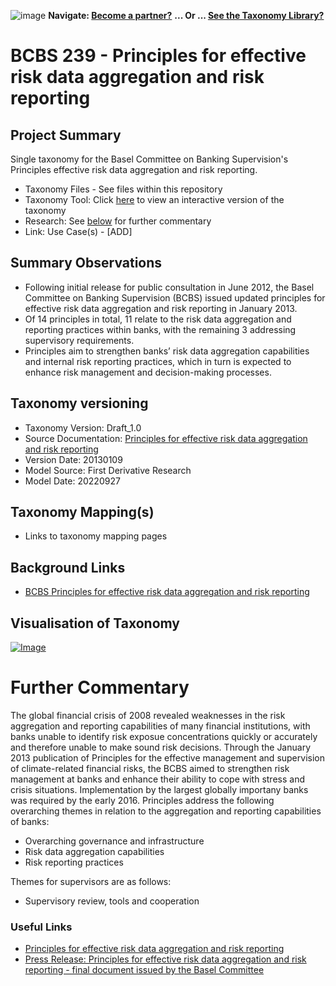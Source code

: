 ![image](https://user-images.githubusercontent.com/112073913/188821900-0c411acf-fbdd-4163-adc9-3ba4e2be78df.png)
**Navigate: [Become a partner?](https://github.com/FD-SustainableFinance/l6l-PARTNERS)**
**... Or ... [See the Taxonomy Library?](https://github.com/orgs/FD-SustainableFinance/projects/2)**

# BCBS 239 - Principles for effective risk data aggregation and risk reporting

## Project Summary

Single taxonomy for the Basel Committee on Banking Supervision's Principles effective risk data aggregation and risk reporting.

- Taxonomy Files - See files within this repository
- Taxonomy Tool: Click [here](https://partners.solidatus.com/viewer/share/Hn3HAYabEPgnt3s74kb1OKZSHoyXJV9d) to view an interactive version of the taxonomy
- Research: See [below](https://github.com/FD-SustainableFinance/RESEARCH-BCBS-239-Risk-Data-Aggregation#further-commentary) for further commentary
- Link: Use Case(s) - [ADD]

## Summary Observations

- Following initial release for public consultation in June 2012, the Basel Committee on Banking Supervision (BCBS) issued updated principles for effective risk data aggregation and risk reporting in January 2013.
- Of 14 principles in total, 11 relate to the risk data aggregation and reporting practices within banks, with the remaining 3 addressing supervisory requirements. 
- Principles aim to strengthen banks’ risk data aggregation capabilities and internal risk reporting practices, which in turn is expected to enhance risk management and decision-making processes.

## Taxonomy versioning
- Taxonomy Version: Draft_1.0
- Source Documentation: [Principles for effective risk data aggregation and risk reporting](https://www.bis.org/publ/bcbs239.pdf)
- Version Date: 20130109
- Model Source: First Derivative Research
- Model Date: 20220927

## Taxonomy Mapping(s)
- Links to taxonomy mapping pages

## Background Links
- [BCBS Principles for effective risk data aggregation and risk reporting](https://www.bis.org/publ/bcbs239.htm)

## Visualisation of Taxonomy
[![Image](https://user-images.githubusercontent.com/112079442/192291492-5a83c282-77b6-4c81-93e4-82c0d0c9d2da.png "Click to open interactive Taxonomy Tool")](https://partners.solidatus.com/viewer/share/Hn3HAYabEPgnt3s74kb1OKZSHoyXJV9d)

# Further Commentary

The global financial crisis of 2008 revealed weaknesses in the risk aggregation and reporting capabilities of many financial institutions, with banks unable to identify risk exposue concentrations quickly or accurately and therefore unable to make sound risk decisions. Through the January 2013 publication of Principles for the effective management and supervision of climate-related financial risks, the BCBS aimed to strengthen risk management at banks and enhance their ability to cope with stress and crisis situations. Implementation by the largest globally importany banks was required by the early 2016. Principles address the following overarching themes in relation to the aggregation and reporting capabilities of banks:
- Overarching governance and infrastructure
- Risk data aggregation capabilities
- Risk reporting practices

Themes for supervisors are as follows:
- Supervisory review, tools and cooperation

### Useful Links

- [Principles for effective risk data aggregation and risk reporting](https://www.bis.org/publ/bcbs239.pdf)
- [Press Release: Principles for effective risk data aggregation and risk reporting - final document issued by the Basel Committee
](https://www.bis.org/press/p130109.htm)
